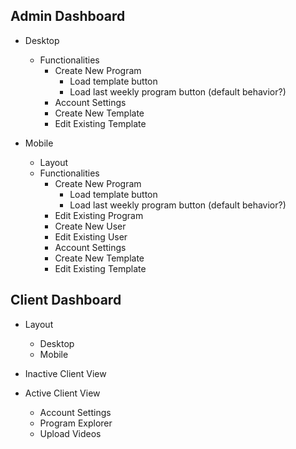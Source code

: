 ## Admin Dashboard

-   Desktop

    -   Functionalities
        -   Create New Program
            -   Load template button
            -   Load last weekly program button (default behavior?)
        -   Account Settings
        -   Create New Template
        -   Edit Existing Template

-   Mobile
    -   Layout
    -   Functionalities
        -   Create New Program
            -   Load template button
            -   Load last weekly program button (default behavior?)
        -   Edit Existing Program
        -   Create New User
        -   Edit Existing User
        -   Account Settings
        -   Create New Template
        -   Edit Existing Template

## Client Dashboard

-   Layout

    -   Desktop
    -   Mobile

-   Inactive Client View

-   Active Client View
    -   Account Settings
    -   Program Explorer
    -   Upload Videos
